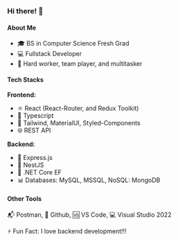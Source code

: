### Hi there! 👋

#### About Me

- 🎓 BS in Computer Science Fresh Grad
- 💻 Fullstack Developer
- 🚀 Hard worker, team player, and multitasker

#### Tech Stacks

**Frontend:**
- ⚛️ React (React-Router, and Redux Toolkit)
- 💼 Typescript
- 🎨 Tailwind, MaterialUI, Styled-Components
- 🌐 REST API

**Backend:**
- 🚀 Express.js
- 🦄 NestJS 
- 🔧 .NET Core EF 
- 📊 Databases: MySQL, MSSQL, NoSQL: MongoDB 

#### Other Tools

📬 Postman, 🐙 Github, 🆚 VS Code, 💻 Visual Studio 2022

⚡ Fun Fact: I love backend development!!!
